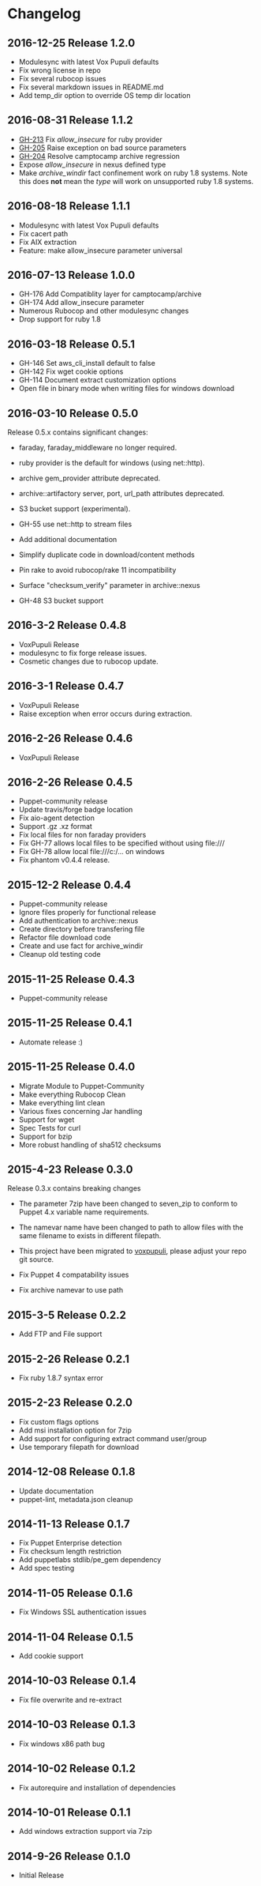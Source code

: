 # Changelog

## 2016-12-25 Release 1.2.0

* Modulesync with latest Vox Pupuli defaults
* Fix wrong license in repo
* Fix several rubocop issues
* Fix several markdown issues in README.md
* Add temp_dir option to override OS temp dir location

## 2016-08-31 Release 1.1.2

  * [GH-213](https://github.com/voxpupuli/puppet-archive/issues/213) Fix *allow_insecure* for ruby provider
  * [GH-205](https://github.com/voxpupuli/puppet-archive/issues/205) Raise exception on bad source parameters
  * [GH-204](https://github.com/voxpupuli/puppet-archive/issues/204) Resolve camptocamp archive regression
  * Expose *allow_insecure* in nexus defined type
  * Make *archive_windir* fact confinement work on ruby 1.8 systems.  Note this does **not** mean the *type* will work on unsupported ruby 1.8 systems.


## 2016-08-18 Release 1.1.1

  * Modulesync with latest Vox Pupuli defaults
  * Fix cacert path
  * Fix AIX extraction
  * Feature: make allow_insecure parameter universal


## 2016-07-13 Release 1.0.0

  * GH-176 Add Compatiblity layer for camptocamp/archive
  * GH-174 Add allow_insecure parameter
  * Numerous Rubocop and other modulesync changes
  * Drop support for ruby 1.8


## 2016-03-18 Release 0.5.1

  * GH-146 Set aws_cli_install default to false
  * GH-142 Fix wget cookie options
  * GH-114 Document extract customization options
  * Open file in binary mode when writing files for windows download


## 2016-03-10 Release 0.5.0

Release 0.5.x contains significant changes:

  * faraday, faraday_middleware no longer required.
  * ruby provider is the default for windows (using net::http).
  * archive gem_provider attribute deprecated.
  * archive::artifactory server, port, url_path attributes deprecated.
  * S3 bucket support (experimental).

  * GH-55 use net::http to stream files
  * Add additional documentation
  * Simplify duplicate code in download/content methods
  * Pin rake to avoid rubocop/rake 11 incompatibility
  * Surface "checksum_verify" parameter in archive::nexus
  * GH-48 S3 bucket support


## 2016-3-2 Release 0.4.8

  * VoxPupuli Release
  * modulesync to fix forge release issues.
  * Cosmetic changes due to rubocop update.


## 2016-3-1 Release 0.4.7

  * VoxPupuli Release
  * Raise exception when error occurs during extraction.

## 2016-2-26 Release 0.4.6

  * VoxPupuli Release


## 2016-2-26 Release 0.4.5

  * Puppet-community release
  * Update travis/forge badge location
  * Fix aio-agent detection
  * Support .gz .xz format
  * Fix local files for non faraday providers
  * Fix GH-77 allows local files to be specified without using file:///
  * Fix GH-78 allow local file:///c:/... on windows
  * Fix phantom v0.4.4 release.


## 2015-12-2 Release 0.4.4

  * Puppet-community release
  * Ignore files properly for functional release
  * Add authentication to archive::nexus
  * Create directory before transfering file
  * Refactor file download code
  * Create and use fact for archive_windir
  * Cleanup old testing code


## 2015-11-25 Release 0.4.3

  * Puppet-community release


## 2015-11-25 Release 0.4.1

  * Automate release :)


## 2015-11-25 Release 0.4.0

  * Migrate Module to Puppet-Community
  * Make everything Rubocop Clean
  * Make everything lint clean
  * Various fixes concerning Jar handling
  * Support for wget
  * Spec Tests for curl
  * Support for bzip
  * More robust handling of sha512 checksums


## 2015-4-23 Release 0.3.0

Release 0.3.x contains breaking changes

  * The parameter 7zip have been changed to seven_zip to conform to Puppet 4.x variable name requirements.
  * The namevar name have been changed to path to allow files with the same filename to exists in different filepath.
  * This project have been migrated to [voxpupuli](https://github.com/voxpupuli/puppet-archive), please adjust your repo git source.

  * Fix Puppet 4 compatability issues
  * Fix archive namevar to use path


## 2015-3-5 Release 0.2.2

  * Add FTP and File support


## 2015-2-26 Release 0.2.1

  * Fix ruby 1.8.7 syntax error


## 2015-2-23 Release 0.2.0

  * Fix custom flags options
  * Add msi installation option for 7zip
  * Add support for configuring extract command user/group
  * Use temporary filepath for download


## 2014-12-08 Release 0.1.8

  * Update documentation
  * puppet-lint, metadata.json cleanup


## 2014-11-13 Release 0.1.7

  * Fix Puppet Enterprise detection
  * Fix checksum length restriction
  * Add puppetlabs stdlib/pe_gem dependency
  * Add spec testing


## 2014-11-05 Release 0.1.6

  * Fix Windows SSL authentication issues


## 2014-11-04 Release 0.1.5

  * Add cookie support


## 2014-10-03 Release 0.1.4

  * Fix file overwrite and re-extract


## 2014-10-03 Release 0.1.3

  * Fix windows x86 path bug


## 2014-10-02 Release 0.1.2

  * Fix autorequire and installation of dependencies


## 2014-10-01 Release 0.1.1

  * Add windows extraction support via 7zip


## 2014-9-26 Release 0.1.0

  * Initial Release
